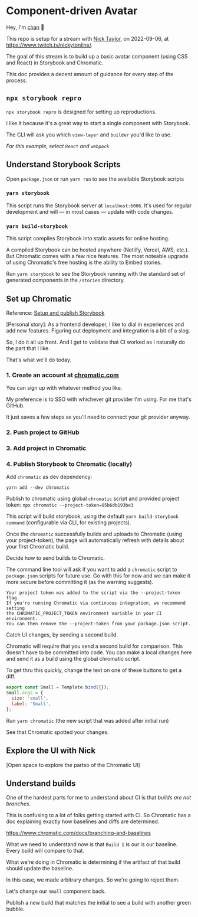 # Component-driven Avatar

Hey, I'm [chan](https://chan.dev/twitter) 👋

This repo is setup for a stream with [Nick Taylor](https://twitter.com/nickytonline), on 2022-09-06, at https://www.twitch.tv/nickytonline/.

The goal of this stream is to build up a basic avatar component (using CSS and React) in Storybook and Chromatic.

This doc provides a decent amount of guidance for every step of the process.

## `npx storybook repro`

`npx storybook repro` is designed for setting up reproductions.

I like it because it's a great way to start a single component with Storybook.

The CLI will ask you which `view-layer` and `builder` you'd like to use.

*For this example, select `React` and `webpack`*

## Understand Storybook Scripts

Open `package.json` or run `yarn run` to see the available Storybook scripts

### `yarn storybook`

This script runs the Storybook server at `localhost:6006`.
It's used for regular development and will — in most cases — update with code changes.
### `yarn build-storybook`

This script compiles Storybook into static assets for online hosting.

A compiled Storybook can be hosted anywhere (Netlify, Vercel, AWS, etc.). But Chromatic comes with a few nice features. The most noteable upgrade of using Chromatic's free hosting is the ability to Embed stories.

Run `yarn storybook` to see the Storybook running with the standard set of generated components in the `/stories` directory.

## Set up Chromatic

Reference: [Setup and publish Storybook](https://www.chromatic.com/docs/setup)

[Personal story]:
As a frontend developer, I like to dial in experiences and add new features. Figuring out deployment and integration is a bit of a slog.

So, I do it all up front. And I get to validate that CI worked as I naturally do the part that I like.

That's what we'll do today.

### 1. Create an account at [chromatic.com](https://www.chromatic.com/start)

You can sign up with whatever method you like.

My preference is to SSO with whichever git provider I'm using.
For me that's GitHub.

It just saves a few steps as you'll need to connect your git provider anyway.

### 2. Push project to GitHub

### 3. Add project in Chromatic

### 4. Publish Storybook to Chromatic (locally)

Add `chromatic` as dev dependency:

`yarn add --dev chromatic`

Publish to chromatic using global `chromatic` script and provided project token:
`npx chromatic --project-token=85b6db193be3`

This script will build storybook, using the default `yarn build-storybook command` (configurable via CLI, for existing projects).

Once the `chromatic` successfully builds and uploads to Chromatic (using your project-token), the page will automatically refresh with details about your first Chromatic build.

Decide how to send builds to Chromatic.

The command line tool will ask if you want to add a `chromatic` script to `package.json` scripts for future use.
Go with this for now and we can make it more secure before committing it (as the warning suggests).

```
Your project token was added to the script via the --project-token flag.
If you're running Chromatic via continuous integration, we recommend setting
the CHROMATIC_PROJECT_TOKEN environment variable in your CI environment.
You can then remove the --project-token from your package.json script.
```

Catch UI changes, by sending a second build.

Chromatic will require that you send a second build for comparison. This doesn't have to be committed into code. You can make a local changes here and send it as a build using the global chromatic script.

To get thru this quickly, change the text on one of these buttons to get a diff.

```js
export const Small = Template.bind({});
Small.args = {
  size: 'small',
  label: 'Small',
};
```

Run `yarn chromatic` (the new script that was added after initial run)

See that Chromatic spotted your changes.

## Explore the UI with Nick

[Open space to explore the partso of the Chromatic UI]

## Understand builds

One of the hardest parts for me to understand about CI is that *builds are not branches*.

This is confusing to a lot of folks getting started with CI.
So Chromatic has a doc explaining exactly how baselines and diffs are determined.

https://www.chromatic.com/docs/branching-and-baselines

What we need to understand now is that `Build 1` is our is our baseline. Every build will compare to that.

What we're doing in Chromatic is determining if the artifact of that build should update the baseline.

In this case, we made arbitrary changes. So we're going to reject them.

Let's change our `Small` component back.

Publish a new build that matches the initial to see a build with another green bubble.
